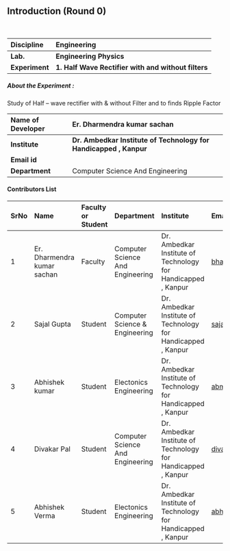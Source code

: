 ## Introduction (Round 0)

<br>

<b>Discipline | <b>Engineering
:--|:--|
<b> Lab. | <b> Engineering Physics
<b> Experiment|     <b> 1. Half Wave Rectifier with and without filters

<h5> About the Experiment : </h5>
Study of Half – wave rectifier with & without Filter and to finds Ripple Factor

<b>Name of Developer | <b> Er. Dharmendra kumar sachan
:--|:--|
<b> Institute | <b> Dr. Ambedkar Institute of Technology for Handicapped , Kanpur
<b> Email id|     <b> 
<b> Department | Computer Science And Engineering

#### Contributors List

SrNo | Name | Faculty or Student | Department| Institute | Email id
:--|:--|:--|:--|:--|:--|
1 | Er. Dharmendra kumar sachan | Faculty |Computer Science And Engineering |  Dr. Ambedkar Institute of Technology for Handicapped , Kanpur | bhagwan.toksha@mit.asia
2 | Sajal Gupta | Student | Computer Science & Engineering |  Dr. Ambedkar Institute of Technology for Handicapped , Kanpur |sajalgupta243@gmail.com
3 | Abhishek kumar | Student | Electonics Engineering |  Dr. Ambedkar Institute of Technology for Handicapped , Kanpur|abmitra222000@gmail.com
4 | Divakar Pal | Student | Computer Science And Engineering |  Dr. Ambedkar Institute of Technology for Handicapped , Kanpur |divakarpal@rediffmail.com
5 | Abhishek Verma | Student | Electonics Engineering |  Dr. Ambedkar Institute of Technology for Handicapped , Kanpur |abhi7714173314@gmail.com

<br>
